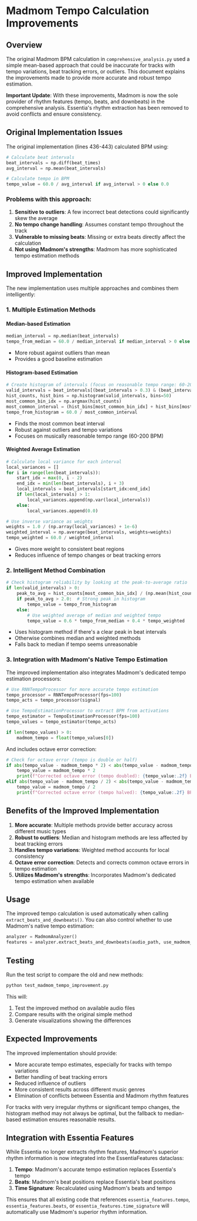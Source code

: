 # Madmom Tempo Calculation Improvements

## Overview

The original Madmom BPM calculation in `comprehensive_analysis.py` used a simple mean-based approach that could be inaccurate for tracks with tempo variations, beat tracking errors, or outliers. This document explains the improvements made to provide more accurate and robust tempo estimation.

**Important Update**: With these improvements, Madmom is now the sole provider of rhythm features (tempo, beats, and downbeats) in the comprehensive analysis. Essentia's rhythm extraction has been removed to avoid conflicts and ensure consistency.

## Original Implementation Issues

The original implementation (lines 436-443) calculated BPM using:

```python
# Calculate beat intervals
beat_intervals = np.diff(beat_times)
avg_interval = np.mean(beat_intervals)

# Calculate tempo in BPM
tempo_value = 60.0 / avg_interval if avg_interval > 0 else 0.0
```

### Problems with this approach:

1. **Sensitive to outliers**: A few incorrect beat detections could significantly skew the average
2. **No tempo change handling**: Assumes constant tempo throughout the track
3. **Vulnerable to missing beats**: Missing or extra beats directly affect the calculation
4. **Not using Madmom's strengths**: Madmom has more sophisticated tempo estimation methods

## Improved Implementation

The new implementation uses multiple approaches and combines them intelligently:

### 1. Multiple Estimation Methods

#### Median-based Estimation
```python
median_interval = np.median(beat_intervals)
tempo_from_median = 60.0 / median_interval if median_interval > 0 else 0.0
```
- More robust against outliers than mean
- Provides a good baseline estimation

#### Histogram-based Estimation
```python
# Create histogram of intervals (focus on reasonable tempo range: 60-200 BPM)
valid_intervals = beat_intervals[(beat_intervals > 0.3) & (beat_intervals < 1.0)]
hist_counts, hist_bins = np.histogram(valid_intervals, bins=50)
most_common_bin_idx = np.argmax(hist_counts)
most_common_interval = (hist_bins[most_common_bin_idx] + hist_bins[most_common_bin_idx + 1]) / 2
tempo_from_histogram = 60.0 / most_common_interval
```
- Finds the most common beat interval
- Robust against outliers and tempo variations
- Focuses on musically reasonable tempo range (60-200 BPM)

#### Weighted Average Estimation
```python
# Calculate local variance for each interval
local_variances = []
for i in range(len(beat_intervals)):
    start_idx = max(0, i - 2)
    end_idx = min(len(beat_intervals), i + 3)
    local_intervals = beat_intervals[start_idx:end_idx]
    if len(local_intervals) > 1:
        local_variances.append(np.var(local_intervals))
    else:
        local_variances.append(0.0)

# Use inverse variance as weights
weights = 1.0 / (np.array(local_variances) + 1e-6)
weighted_interval = np.average(beat_intervals, weights=weights)
tempo_weighted = 60.0 / weighted_interval
```
- Gives more weight to consistent beat regions
- Reduces influence of tempo changes or beat tracking errors

### 2. Intelligent Method Combination

```python
# Check histogram reliability by looking at the peak-to-average ratio
if len(valid_intervals) > 0:
    peak_to_avg = hist_counts[most_common_bin_idx] / (np.mean(hist_counts) + 1e-6)
    if peak_to_avg > 2.0:  # Strong peak in histogram
        tempo_value = tempo_from_histogram
    else:
        # Use weighted average of median and weighted tempo
        tempo_value = 0.6 * tempo_from_median + 0.4 * tempo_weighted
```

- Uses histogram method if there's a clear peak in beat intervals
- Otherwise combines median and weighted methods
- Falls back to median if tempo seems unreasonable

### 3. Integration with Madmom's Native Tempo Estimation

The improved implementation also integrates Madmom's dedicated tempo estimation processors:

```python
# Use RNNTempoProcessor for more accurate tempo estimation
tempo_processor = RNNTempoProcessor(fps=100)
tempo_acts = tempo_processor(signal)

# Use TempoEstimationProcessor to extract BPM from activations
tempo_estimator = TempoEstimationProcessor(fps=100)
tempo_values = tempo_estimator(tempo_acts)

if len(tempo_values) > 0:
    madmom_tempo = float(tempo_values[0])
```

And includes octave error correction:

```python
# Check for octave error (tempo is double or half)
if abs(tempo_value - madmom_tempo * 2) < abs(tempo_value - madmom_tempo):
    tempo_value = madmom_tempo * 2
    print(f"Corrected octave error (tempo doubled): {tempo_value:.2f} BPM")
elif abs(tempo_value - madmom_tempo / 2) < abs(tempo_value - madmom_tempo):
    tempo_value = madmom_tempo / 2
    print(f"Corrected octave error (tempo halved): {tempo_value:.2f} BPM")
```

## Benefits of the Improved Implementation

1. **More accurate**: Multiple methods provide better accuracy across different music types
2. **Robust to outliers**: Median and histogram methods are less affected by beat tracking errors
3. **Handles tempo variations**: Weighted method accounts for local consistency
4. **Octave error correction**: Detects and corrects common octave errors in tempo estimation
5. **Utilizes Madmom's strengths**: Incorporates Madmom's dedicated tempo estimation when available

## Usage

The improved tempo calculation is used automatically when calling `extract_beats_and_downbeats()`. You can also control whether to use Madmom's native tempo estimation:

```python
analyzer = MadmomAnalyzer()
features = analyzer.extract_beats_and_downbeats(audio_path, use_madmom_tempo=True)
```

## Testing

Run the test script to compare the old and new methods:

```bash
python test_madmom_tempo_improvement.py
```

This will:
1. Test the improved method on available audio files
2. Compare results with the original simple method
3. Generate visualizations showing the differences

## Expected Improvements

The improved implementation should provide:
- More accurate tempo estimates, especially for tracks with tempo variations
- Better handling of beat tracking errors
- Reduced influence of outliers
- More consistent results across different music genres
- Elimination of conflicts between Essentia and Madmom rhythm features

For tracks with very irregular rhythms or significant tempo changes, the histogram method may not always be optimal, but the fallback to median-based estimation ensures reasonable results.

## Integration with Essentia Features

While Essentia no longer extracts rhythm features, Madmom's superior rhythm information is now integrated into the EssentiaFeatures dataclass:

1. **Tempo**: Madmom's accurate tempo estimation replaces Essentia's tempo
2. **Beats**: Madmom's beat positions replace Essentia's beat positions
3. **Time Signature**: Recalculated using Madmom's beats and tempo

This ensures that all existing code that references `essentia_features.tempo`, `essentia_features.beats`, or `essentia_features.time_signature` will automatically use Madmom's superior rhythm information.